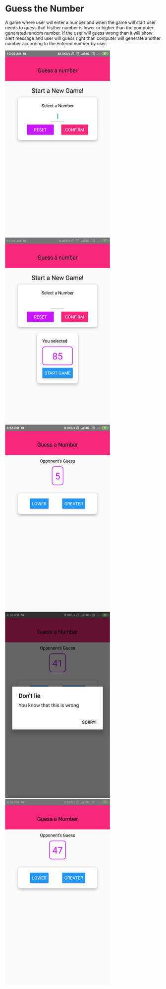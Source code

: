 # Guess the Number

A game where user will enter a number and when the game will start user needs to guess that his/her number is lower or higher than the computer generated random number.
If the user will guess wrong than it will show alert message and user will guess right than computer will generate another number according to the entered number by user. 

<img src="guess.png" height="600"> <img src="num.png" height="600">
<img src="greater.png" height="600"> <img src="lower.png" height="600"><img src="alert.png" height="600">

